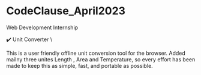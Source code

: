 # CodeClause_April2023
Web Development Internship

✔️ Unit Converter \

This is a user friendly offline unit conversion tool for the browser. Added mailny three unites Length , Area and Temperature, so every effort has been made to keep this as simple, fast, and portable as possible.

